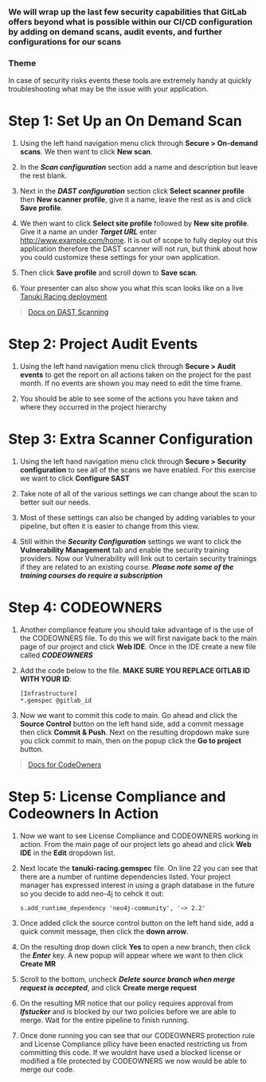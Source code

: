 ### We will wrap up the last few security capabilities that GitLab offers beyond what is possible within our CI/CD configuration by adding on demand scans, audit events, and further configurations for our scans

### Theme

In case of security risks events these tools are extremely handy at quickly troubleshooting what may be the issue with your application.

# Step 1: Set Up an On Demand Scan

1. Using the left hand navigation menu click through **Secure > On-demand scans**. We then want to click **New scan**.
  
2. In the ***Scan configuration*** section add a name and description but leave the rest blank.
  
3. Next in the ***DAST configuration*** section click **Select scanner profile** then **New scanner profile**, give it a name, leave the rest as is and click **Save profile**.
  
4. We then want to click **Select site profile** followed by **New site profile**. Give it a name an under ***Target URL*** enter http://www.example.com/home. It is out of scope to fully deploy out this application therefore the DAST scanner will not run, but think about how you could customize these settings for your own application.
  
5. Then click **Save profile** and scroll down to **Save scan**.
  
6. Your presenter can also show you what this scan looks like on a live [Tanuki Racing deployment](https://gitlab.com/gitlab-learn-labs/webinars/tanuki-racing/tanuki-racing-application/-/on_demand_scans#/all)

> [Docs on DAST Scanning](https://docs.gitlab.com/ee/user/application_security/dast/)

# Step 2: Project Audit Events

1. Using the left hand navigation menu click through **Secure > Audit events** to get the report on all actions taken on the project for the past month. If no events are shown you may need to edit the time frame.
  
2. You should be able to see some of the actions you have taken and where they occurred in the project hierarchy

# Step 3: Extra Scanner Configuration

1. Using the left hand navigation menu click through **Secure > Security configuration** to see all of the scans we have enabled. For this exercise we want to click **Configure SAST**
  
2. Take note of all of the various settings we can change about the scan to better suit our needs. 
  
3. Most of these settings can also be changed by adding variables to your pipeline, but often it is easier to change from this view.
  
4. Still within the ***Security Configuration*** settings we want to click the **Vulnerability Management** tab and enable the security training providers. Now our Vulnerability will link out to certain security trainings if they are related to an existing course. **_Please note some of the training courses do require a subscription_**
  
# Step 4: CODEOWNERS

1. Another compliance feature you should take advantage of is the use of the CODEOWNERS file. To do this we will first navigate back to the main page of our project and click **Web IDE**. Once in the IDE create a new file called ***CODEOWNERS***
  
2. Add the code below to the file. **MAKE SURE YOU REPLACE GITLAB ID WITH YOUR ID**:
    ```
    [Infrastructure]
    *.gemspec @gitlab_id
    ```

3. Now we want to commit this code to main. Go ahead and click the **Source Control** button on the left hand side, add a commit message then click **Commit & Push**. Next on the resulting dropdown make sure you click commit to main, then on the popup click the **Go to project** button. 

> [Docs for CodeOwners](https://docs.gitlab.com/ee/user/project/code_owners.html)

# Step 5: License Compliance and Codeowners In Action

1. Now we want to see License Compliance and CODEOWNERS working in action. From the main page of our project lets go ahead and click **Web IDE** in the **Edit** dropdown list.
    
2. Next locate the **tanuki-racing.gemspec** file. On line 22 you can see that there are a number of runtime dependencies listed. Your project manager has expressed interest in using a graph database in the future so you decide to add neo-4j to cehck it out:

    ```
    s.add_runtime_dependency 'neo4j-community', '~> 2.2'
    ```

3. Once added click the source control button on the left hand side, add a quick commit message, then click the **down arrow**.
  
4. On the resulting drop down click **Yes** to open a new branch, then click the **_Enter_** key. A new popup will appear where we want to then click **Create MR**

5. Scroll to the bottom, uncheck **_Delete source branch when merge request is accepted_**, and click **Create merge request**
  
6. On the resulting MR notice that our policy requires approval from **_lfstucker_** and is blocked by our two policies before we are able to merge. Wait for the entire pipeline to finish running.

7. Once done running you can see that our CODEOWNERS protection rule and License Compliance pllicy have been enacted restricting us from committing this code. If we wouldnt have used a blocked license or modified a file protected by CODEOWNERS we now would be able to merge our code.